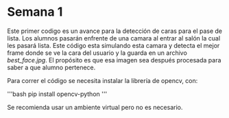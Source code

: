 # Semana 1

Este primer codigo es un avance para la detección de caras para el pase de lista. Los alumnos pasarán enfrente de una camara al entrar al salón la cual les pasará lista. Este código esta simulando esta camara y detecta el mejor frame donde se ve la cara del usuario y la guarda en un archivo *best_face.jpg*. El propósito es que esa imagen sea después procesada para saber a que alumno pertenece.

Para correr el código se necesita instalar la librería de opencv, con:

'''bash
pip install opencv-python
'''

Se recomienda usar un ambiente virtual pero no es necesario.

